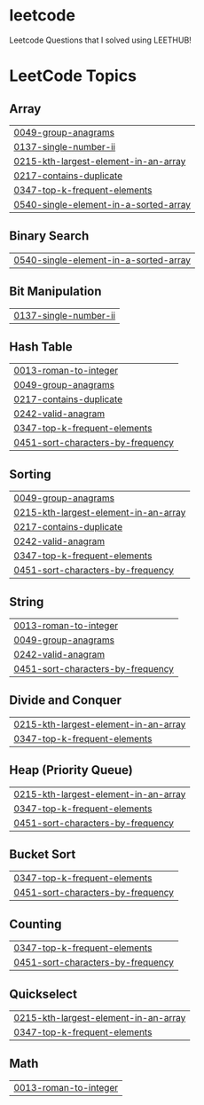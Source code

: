 # leetcode
Leetcode Questions that I solved using LEETHUB!

<!---LeetCode Topics Start-->
# LeetCode Topics
## Array
|  |
| ------- |
| [0049-group-anagrams](https://github.com/shuklaritvik06/leetcode/tree/master/0049-group-anagrams) |
| [0137-single-number-ii](https://github.com/shuklaritvik06/leetcode/tree/master/0137-single-number-ii) |
| [0215-kth-largest-element-in-an-array](https://github.com/shuklaritvik06/leetcode/tree/master/0215-kth-largest-element-in-an-array) |
| [0217-contains-duplicate](https://github.com/shuklaritvik06/leetcode/tree/master/0217-contains-duplicate) |
| [0347-top-k-frequent-elements](https://github.com/shuklaritvik06/leetcode/tree/master/0347-top-k-frequent-elements) |
| [0540-single-element-in-a-sorted-array](https://github.com/shuklaritvik06/leetcode/tree/master/0540-single-element-in-a-sorted-array) |
## Binary Search
|  |
| ------- |
| [0540-single-element-in-a-sorted-array](https://github.com/shuklaritvik06/leetcode/tree/master/0540-single-element-in-a-sorted-array) |
## Bit Manipulation
|  |
| ------- |
| [0137-single-number-ii](https://github.com/shuklaritvik06/leetcode/tree/master/0137-single-number-ii) |
## Hash Table
|  |
| ------- |
| [0013-roman-to-integer](https://github.com/shuklaritvik06/leetcode/tree/master/0013-roman-to-integer) |
| [0049-group-anagrams](https://github.com/shuklaritvik06/leetcode/tree/master/0049-group-anagrams) |
| [0217-contains-duplicate](https://github.com/shuklaritvik06/leetcode/tree/master/0217-contains-duplicate) |
| [0242-valid-anagram](https://github.com/shuklaritvik06/leetcode/tree/master/0242-valid-anagram) |
| [0347-top-k-frequent-elements](https://github.com/shuklaritvik06/leetcode/tree/master/0347-top-k-frequent-elements) |
| [0451-sort-characters-by-frequency](https://github.com/shuklaritvik06/leetcode/tree/master/0451-sort-characters-by-frequency) |
## Sorting
|  |
| ------- |
| [0049-group-anagrams](https://github.com/shuklaritvik06/leetcode/tree/master/0049-group-anagrams) |
| [0215-kth-largest-element-in-an-array](https://github.com/shuklaritvik06/leetcode/tree/master/0215-kth-largest-element-in-an-array) |
| [0217-contains-duplicate](https://github.com/shuklaritvik06/leetcode/tree/master/0217-contains-duplicate) |
| [0242-valid-anagram](https://github.com/shuklaritvik06/leetcode/tree/master/0242-valid-anagram) |
| [0347-top-k-frequent-elements](https://github.com/shuklaritvik06/leetcode/tree/master/0347-top-k-frequent-elements) |
| [0451-sort-characters-by-frequency](https://github.com/shuklaritvik06/leetcode/tree/master/0451-sort-characters-by-frequency) |
## String
|  |
| ------- |
| [0013-roman-to-integer](https://github.com/shuklaritvik06/leetcode/tree/master/0013-roman-to-integer) |
| [0049-group-anagrams](https://github.com/shuklaritvik06/leetcode/tree/master/0049-group-anagrams) |
| [0242-valid-anagram](https://github.com/shuklaritvik06/leetcode/tree/master/0242-valid-anagram) |
| [0451-sort-characters-by-frequency](https://github.com/shuklaritvik06/leetcode/tree/master/0451-sort-characters-by-frequency) |
## Divide and Conquer
|  |
| ------- |
| [0215-kth-largest-element-in-an-array](https://github.com/shuklaritvik06/leetcode/tree/master/0215-kth-largest-element-in-an-array) |
| [0347-top-k-frequent-elements](https://github.com/shuklaritvik06/leetcode/tree/master/0347-top-k-frequent-elements) |
## Heap (Priority Queue)
|  |
| ------- |
| [0215-kth-largest-element-in-an-array](https://github.com/shuklaritvik06/leetcode/tree/master/0215-kth-largest-element-in-an-array) |
| [0347-top-k-frequent-elements](https://github.com/shuklaritvik06/leetcode/tree/master/0347-top-k-frequent-elements) |
| [0451-sort-characters-by-frequency](https://github.com/shuklaritvik06/leetcode/tree/master/0451-sort-characters-by-frequency) |
## Bucket Sort
|  |
| ------- |
| [0347-top-k-frequent-elements](https://github.com/shuklaritvik06/leetcode/tree/master/0347-top-k-frequent-elements) |
| [0451-sort-characters-by-frequency](https://github.com/shuklaritvik06/leetcode/tree/master/0451-sort-characters-by-frequency) |
## Counting
|  |
| ------- |
| [0347-top-k-frequent-elements](https://github.com/shuklaritvik06/leetcode/tree/master/0347-top-k-frequent-elements) |
| [0451-sort-characters-by-frequency](https://github.com/shuklaritvik06/leetcode/tree/master/0451-sort-characters-by-frequency) |
## Quickselect
|  |
| ------- |
| [0215-kth-largest-element-in-an-array](https://github.com/shuklaritvik06/leetcode/tree/master/0215-kth-largest-element-in-an-array) |
| [0347-top-k-frequent-elements](https://github.com/shuklaritvik06/leetcode/tree/master/0347-top-k-frequent-elements) |
## Math
|  |
| ------- |
| [0013-roman-to-integer](https://github.com/shuklaritvik06/leetcode/tree/master/0013-roman-to-integer) |
<!---LeetCode Topics End-->